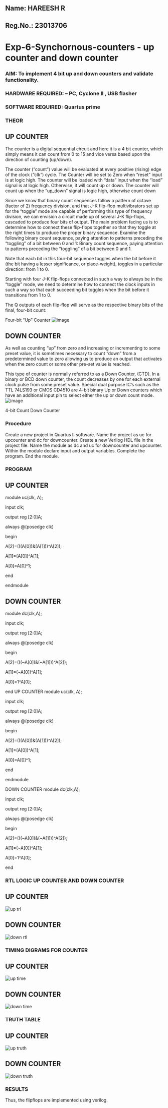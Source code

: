 ## Name: HAREESH R
## Reg.No.: 23013706
# Exp-6-Synchornous-counters - up counter and down counter 
### AIM: To implement 4 bit up and down counters and validate  functionality.
### HARDWARE REQUIRED:  – PC, Cyclone II , USB flasher
### SOFTWARE REQUIRED:   Quartus prime
### THEOR

## UP COUNTER 
The counter is a digital sequential circuit and here it is a 4 bit counter, which simply means it can count from 0 to 15 and vice versa based upon the direction of counting (up/down). 

The counter (“count“) value will be evaluated at every positive (rising) edge of the clock (“clk“) cycle.
The Counter will be set to Zero when “reset” input is at logic high.
The counter will be loaded with “data” input when the “load” signal is at logic high. Otherwise, it will count up or down.
The counter will count up when the “up_down” signal is logic high, otherwise count down

Since we know that binary count sequences follow a pattern of octave (factor of 2) frequency division, and that J-K flip-flop multivibrators set up for the “toggle” mode are capable of performing this type of frequency division, we can envision a circuit made up of several J-K flip-flops, cascaded to produce four bits of output.
The main problem facing us is to determine how to connect these flip-flops together so that they toggle at the right times to produce the proper binary sequence.
Examine the following binary count sequence, paying attention to patterns preceding the “toggling” of a bit between 0 and 1:
Binary count sequence, paying attention to patterns preceding the “toggling” of a bit between 0 and 1.

Note that each bit in this four-bit sequence toggles when the bit before it (the bit having a lesser significance, or place-weight), toggles in a particular direction: from 1 to 0.



 
 

Starting with four J-K flip-flops connected in such a way to always be in the “toggle” mode, we need to determine how to connect the clock inputs in such a way so that each succeeding bit toggles when the bit before it transitions from 1 to 0.

The Q outputs of each flip-flop will serve as the respective binary bits of the final, four-bit count:

 
 

Four-bit “Up” Counter
![image](https://user-images.githubusercontent.com/36288975/169644758-b2f4339d-9532-40c5-af40-8f4f8c942e2c.png)



## DOWN COUNTER 

As well as counting “up” from zero and increasing or incrementing to some preset value, it is sometimes necessary to count “down” from a predetermined value to zero allowing us to produce an output that activates when the zero count or some other pre-set value is reached.

This type of counter is normally referred to as a Down Counter, (CTD). In a binary or BCD down counter, the count decreases by one for each external clock pulse from some preset value. Special dual purpose IC’s such as the TTL 74LS193 or CMOS CD4510 are 4-bit binary Up or Down counters which have an additional input pin to select either the up or down count mode.
![image](https://user-images.githubusercontent.com/36288975/169644844-1a14e123-7228-4ed8-81a9-eb937dff4ac8.png)


4-bit Count Down Counter
### Procedure
Create a new project in Quartus II software.
Name the project as uc for upcounter and dc for downcounter.
Create a new Verilog HDL file in the project file.
Name the module as dc and uc for downcounter and upcounter.
Within the module declare input and output variables.
Complete the program.
End the module.

### PROGRAM 
## UP COUNTER
module uc(clk, A);

input clk;

output reg [2:0]A;

always @(posedge clk)

begin

A[2]=(((A[0])&(A[1]))^A[2]);

A[1]=(A[0])^A[1];

A[0]=A[0]^1;

end

endmodule

## DOWN COUNTER
module dc(clk,A);

input clk;

output reg [2:0]A;

always @(posedge clk)

begin

A[2]=(((~A[0])&(~A[1]))^A[2]);

A[1]=(~A[0])^A[1];

A[0]=1^A[0];

end
UP COUNTER
module uc(clk, A);

input clk;

output reg [2:0]A;

always @(posedge clk)

begin

A[2]=(((A[0])&(A[1]))^A[2]);

A[1]=(A[0])^A[1];

A[0]=A[0]^1;

end

endmodule

DOWN COUNTER
module dc(clk,A);

input clk;

output reg [2:0]A;

always @(posedge clk)

begin

A[2]=(((~A[0])&(~A[1]))^A[2]);

A[1]=(~A[0])^A[1];

A[0]=1^A[0];

end


### RTL LOGIC UP COUNTER AND DOWN COUNTER  

## UP COUNTER
![up trl](https://github.com/HareeshrajaR/Exp-7-Synchornous-counters-/assets/144870459/5d45edcc-a431-4722-82ed-a29f7bd8b042)

## DOWN COUNTER
![down rtl](https://github.com/HareeshrajaR/Exp-7-Synchornous-counters-/assets/144870459/7ac99a03-3cd4-4b8f-8f90-160d2da3f6ce)

### TIMING DIGRAMS FOR COUNTER 

## UP COUNTER
![up time](https://github.com/HareeshrajaR/Exp-7-Synchornous-counters-/assets/144870459/94a6a331-5462-4940-be04-98645c214fca)


## DOWN COUNTER
![down time](https://github.com/HareeshrajaR/Exp-7-Synchornous-counters-/assets/144870459/1ef90287-4acf-4eb8-8434-ded62d49ad1c)


### TRUTH TABLE 

## UP COUNTER
![up truth](https://github.com/HareeshrajaR/Exp-7-Synchornous-counters-/assets/144870459/2f8500c3-feea-4248-87df-47aa2b8e3184)

## DOWN COUNTER
![down truth](https://github.com/HareeshrajaR/Exp-7-Synchornous-counters-/assets/144870459/e511676f-2bbc-4c14-bee5-62e64da80b06)

### RESULTS 
Thus, the flipflops are implemented using verilog.
